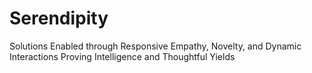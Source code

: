 # Serendipity
Solutions Enabled through Responsive Empathy, Novelty, and Dynamic Interactions Proving Intelligence and Thoughtful Yields
